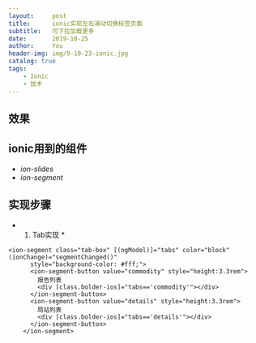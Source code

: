 ```yaml
---
layout:     post
title:      ionic实现左右滑动切换标签页面
subtitle:   可下拉加载更多
date:       2019-10-25
author:     You
header-img: img/9-10-23-ionic.jpg
catalog: true
tags:
    - Ionic
    - 技术
---
```


## 效果


## ionic用到的组件

- *ion-slides*
- *ion-segment*

## 实现步骤
* 1. Tab实现 *

```html5
<ion-segment class="tab-box" [(ngModel)]="tabs" color="block" (ionChange)="segmentChanged()"
      style="background-color: #fff;">
      <ion-segment-button value="commodity" style="height:3.3rem">
        报告列表
        <div [class.bolder-ios]="tabs=='commodity'"></div>
      </ion-segment-button>
      <ion-segment-button value="details" style="height:3.3rem">
        局站列表
        <div [class.bolder-ios]="tabs=='details'"></div>
      </ion-segment-button>
    </ion-segment>

```